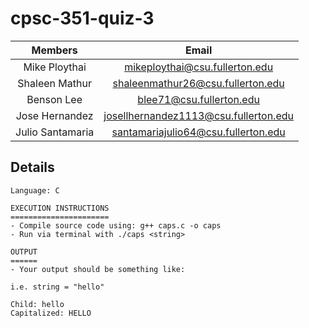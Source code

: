 # cpsc-351-quiz-3

|     Members      |                 Email                 |
| :--------------: | :-----------------------------------: |
|  Mike Ploythai   |    mikeploythai@csu.fullerton.edu     |
|  Shaleen Mathur  |   shaleenmathur26@csu.fullerton.edu   |
|    Benson Lee    |       blee71@csu.fullerton.edu        |
|  Jose Hernandez  | josellhernandez1113@csu.fullerton.edu |
| Julio Santamaria |  santamariajulio64@csu.fullerton.edu  |

## Details

```
Language: C

EXECUTION INSTRUCTIONS
======================
- Compile source code using: g++ caps.c -o caps
- Run via terminal with ./caps <string>

OUTPUT
======
- Your output should be something like:

i.e. string = "hello"

Child: hello
Capitalized: HELLO
```

